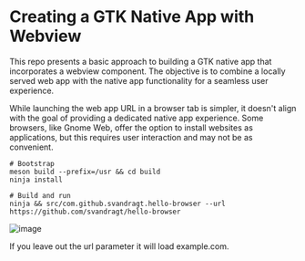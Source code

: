 # Creating a GTK Native App with Webview

This repo presents a basic approach to building a GTK native app that incorporates a webview component. The objective is to combine a locally served web app with the native app functionality for a seamless user experience.

While launching the web app URL in a browser tab is simpler, it doesn't align with the goal of providing a dedicated native app experience. Some browsers, like Gnome Web, offer the option to install websites as applications, but this requires user interaction and may not be as convenient.

```shell
# Bootstrap
meson build --prefix=/usr && cd build
ninja install

# Build and run
ninja && src/com.github.svandragt.hello-browser --url https://github.com/svandragt/hello-browser
```
![image](https://github.com/svandragt/vala-webview/assets/594871/ad18e3c6-de18-4c74-9965-af2ce1172491)


If you leave out the url parameter it will load example.com.
